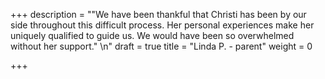 +++
description = "\"We have been thankful that Christi has been by our side throughout this difficult process. Her personal experiences make her uniquely qualified to guide us. We would have been so overwhelmed without her support.\" \n"
draft = true
title = "Linda P. - parent"
weight = 0

+++

